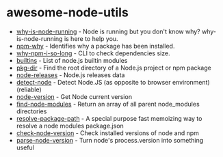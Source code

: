 # awesome-node-utils

- [why-is-node-running](https://github.com/mafintosh/why-is-node-running) - Node is running but you don't know why? why-is-node-running is here to help you.
- [npm-why](https://github.com/amio/npm-why) - Identifies why a package has been installed.
- [why-npm-i-so-long](https://github.com/antonk52/why-npm-i-so-long) - CLI to check dependencies size.
- [builtins](https://github.com/juliangruber/builtins) - List of node.js builtin modules
- [pkg-dir](https://github.com/sindresorhus/pkg-dir) - Find the root directory of a Node.js project or npm package
- [node-releases](https://github.com/chicoxyzzy/node-releases) - Node.js releases data
- [detect-node](https://github.com/iliakan/detect-node) - Detect Node.JS (as opposite to browser environment) (reliable)
- [node-version](https://github.com/srod/node-version) - Get Node current version
- [find-node-modules](https://github.com/callumacrae/find-node-modules) - Return an array of all parent node_modules directories
- [resolve-package-path](https://www.npmjs.com/package/resolve-package-path) - A special purpose fast memoizing way to resolve a node modules package.json
- [check-node-version](https://github.com/parshap/check-node-version) - Check installed versions of node and npm
- [parse-node-version](https://github.com/gulpjs/parse-node-version) - Turn node's process.version into something useful
